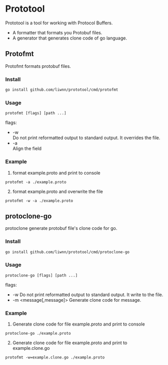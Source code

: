 # Prototool
Prototool is a tool for working with Protocol Buffers.
- A formatter that formats you Protobuf files.
- A generator that generates clone code of go language.
## Protofmt
Protofmt formats protobuf files.
### Install
```bash
go install github.com/liwnn/prototool/cmd/protofmt
```
### Usage
```
protofmt [flags] [path ...]
```
flags:
- -w  
    Do not print reformatted output to standard output. It overrides the file.
- -a  
    Align the field
### Example
1. format example.proto and print to console
```
protofmt -a ./example.proto
```
2. format example.proto and overwrite the file
```
protofmt -w -a ./example.proto
```

## protoclone-go
protoclone generate protobuf file's clone code for go.
### Install
```bash
go install github.com/liwnn/prototool/cmd/protoclone-go
```
### Usage
```
protoclone-go [flags] [path ...]
```
flags:
- -w <filename> 
  Do not print reformatted output to standard output. It write to the file.
- -m <message[,message]>
  Generate clone code for message.
### Example
1. Generate clone code for file example.proto and print to console
```
protoclone-go ./example.proto
```
2. Generate clone code for file example.proto and print to example.clone.go
```
protofmt -w=example.clone.go ./example.proto
```
